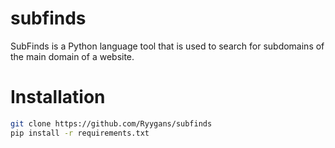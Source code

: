 # subfinds
SubFinds is a Python language tool that is used to search for subdomains of the main domain of a website.

# Installation
```bash
git clone https://github.com/Ryygans/subfinds
pip install -r requirements.txt
```
